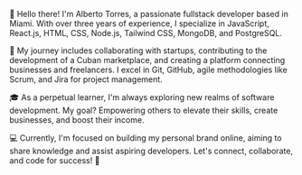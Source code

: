 👋 Hello there! I'm Alberto Torres, a passionate fullstack developer based in Miami. With over three years of experience, I specialize in JavaScript, React.js, HTML, CSS, Node.js, Tailwind CSS, MongoDB, and PostgreSQL.

🚀 My journey includes collaborating with startups, contributing to the development of a Cuban marketplace, and creating a platform connecting businesses and freelancers. I excel in Git, GitHub, agile methodologies like Scrum, and Jira for project management.

🎓 As a perpetual learner, I'm always exploring new realms of software development. My goal? Empowering others to elevate their skills, create businesses, and boost their income.

💻 Currently, I'm focused on building my personal brand online, aiming to share knowledge and assist aspiring developers. Let's connect, collaborate, and code for success! 🚀

